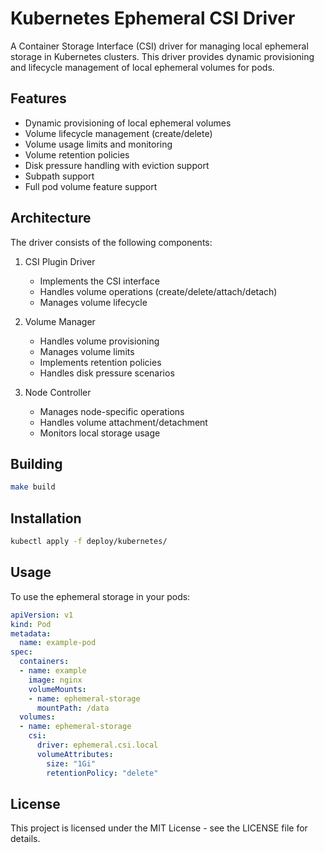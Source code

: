 # Kubernetes Ephemeral CSI Driver

A Container Storage Interface (CSI) driver for managing local ephemeral storage in Kubernetes clusters. This driver provides dynamic provisioning and lifecycle management of local ephemeral volumes for pods.

## Features

- Dynamic provisioning of local ephemeral volumes
- Volume lifecycle management (create/delete)
- Volume usage limits and monitoring
- Volume retention policies
- Disk pressure handling with eviction support
- Subpath support
- Full pod volume feature support

## Architecture

The driver consists of the following components:

1. CSI Plugin Driver
   - Implements the CSI interface
   - Handles volume operations (create/delete/attach/detach)
   - Manages volume lifecycle

2. Volume Manager
   - Handles volume provisioning
   - Manages volume limits
   - Implements retention policies
   - Handles disk pressure scenarios

3. Node Controller
   - Manages node-specific operations
   - Handles volume attachment/detachment
   - Monitors local storage usage

## Building

```bash
make build
```

## Installation

```bash
kubectl apply -f deploy/kubernetes/
```

## Usage

To use the ephemeral storage in your pods:

```yaml
apiVersion: v1
kind: Pod
metadata:
  name: example-pod
spec:
  containers:
  - name: example
    image: nginx
    volumeMounts:
    - name: ephemeral-storage
      mountPath: /data
  volumes:
  - name: ephemeral-storage
    csi:
      driver: ephemeral.csi.local
      volumeAttributes:
        size: "1Gi"
        retentionPolicy: "delete"
```

## License

This project is licensed under the MIT License - see the LICENSE file for details.